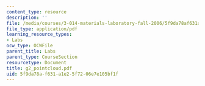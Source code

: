 ```yaml
---
content_type: resource
description: ''
file: /media/courses/3-014-materials-laboratory-fall-2006/5f9da78af631a1e25f7206e7e105bf1f_g2_pointcloud.pdf
file_type: application/pdf
learning_resource_types:
- Labs
ocw_type: OCWFile
parent_title: Labs
parent_type: CourseSection
resourcetype: Document
title: g2_pointcloud.pdf
uid: 5f9da78a-f631-a1e2-5f72-06e7e105bf1f
---
```

